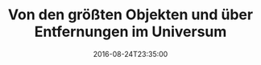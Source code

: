 ---
date: '2016-08-24T23:35:00'
talk_date: '2012-03-01T00:00:00'
talk_speakers:
  speaker1:
    name: Bernd Peerdeman
title: Von den größten Objekten und über Entfernungen im Universum
---